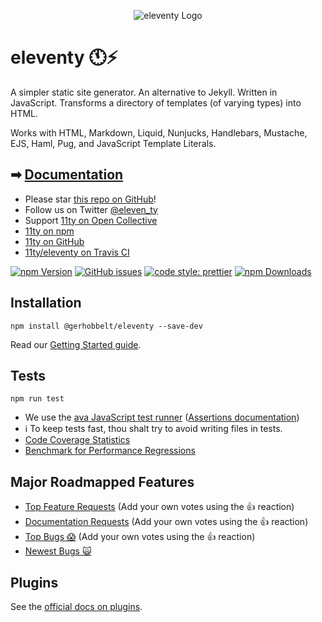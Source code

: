 <p align="center"><img src="https://www.11ty.io/img/logo-github.png" alt="eleventy Logo"></p>

# eleventy 🕚⚡️

A simpler static site generator. An alternative to Jekyll. Written in JavaScript. Transforms a directory of templates (of varying types) into HTML.

Works with HTML, Markdown, Liquid, Nunjucks, Handlebars, Mustache, EJS, Haml, Pug, and JavaScript Template Literals.

## ➡ [Documentation](https://www.11ty.io/docs/)

- Please star [this repo on GitHub](https://github.com/11ty/eleventy/)!
- Follow us on Twitter [@eleven_ty](https://twitter.com/eleven_ty)
- Support [11ty on Open Collective](https://opencollective.com/11ty)
- [11ty on npm](https://www.npmjs.com/org/11ty)
- [11ty on GitHub](https://github.com/11ty)
- [11ty/eleventy on Travis CI](https://travis-ci.org/11ty/eleventy)

[![npm Version](https://img.shields.io/npm/v/@gerhobbelt/eleventy.svg?style=for-the-badge)](https://www.npmjs.com/package/@gerhobbelt/eleventy) [![GitHub issues](https://img.shields.io/github/issues/11ty/eleventy.svg?style=for-the-badge)](https://github.com/11ty/eleventy/issues) [![code style: prettier](https://img.shields.io/badge/code_style-prettier-ff69b4.svg?style=for-the-badge)](https://github.com/prettier/prettier) [![npm Downloads](https://img.shields.io/npm/dt/@gerhobbelt/eleventy.svg?style=for-the-badge)](https://www.npmjs.com/package/@gerhobbelt/eleventy)

## Installation

```
npm install @gerhobbelt/eleventy --save-dev
```

Read our [Getting Started guide](https://www.11ty.io/docs/getting-started/).

## Tests

```
npm run test
```

- We use the [ava JavaScript test runner](https://github.com/avajs/ava) ([Assertions documentation](https://github.com/avajs/ava/blob/master/docs/03-assertions.md))
- ℹ️ To keep tests fast, thou shalt try to avoid writing files in tests.
- [Code Coverage Statistics](https://github.com/11ty/eleventy/blob/master/docs/coverage.md)
- [Benchmark for Performance Regressions](https://github.com/11ty/eleventy-benchmark)

## Major Roadmapped Features

- [Top Feature Requests](https://github.com/11ty/eleventy/issues?q=label:"enhancement%3A+needs-votes"+sort:reactions-%2B1-desc) (Add your own votes using the 👍 reaction)
- [Documentation Requests](https://github.com/11ty/eleventy/issues?q=label:"enhancement%3A+needs-votes"+label:documentation+sort:reactions-%2B1-desc) (Add your own votes using the 👍 reaction)
- [Top Bugs 😱](https://github.com/11ty/eleventy/issues?q=is:issue+is:open+label:bug+sort:reactions-%2B1-desc) (Add your own votes using the 👍 reaction)
- [Newest Bugs 🙀](https://github.com/11ty/eleventy/issues?q=is:open+is:issue+label:bug)

## Plugins

See the [official docs on plugins](https://www.11ty.io/docs/plugins/).
